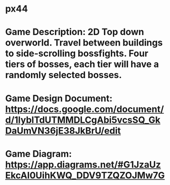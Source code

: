 # px44
# Game Description: 2D Top down overworld. Travel between buildings to side-scrolling bossfights. Four tiers of bosses, each tier will have a randomly selected bosses.
# Game Design Document: https://docs.google.com/document/d/1lyblTdUTMMDLCgAbi5vcsSQ_GkDaUmVN36jE38JkBrU/edit 
# Game Diagram: https://app.diagrams.net/#G1JzaUzEkcAI0UihKWQ_DDV9TZQZOJMw7G 
